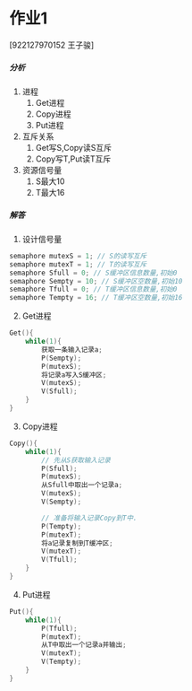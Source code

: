 # 作业1
\[922127970152 王子骏\]
##### 分析
1. 进程
    1. Get进程
    2. Copy进程
    3. Put进程
2. 互斥关系
    1. Get写S,Copy读S互斥
    2. Copy写T,Put读T互斥
3. 资源信号量
    1. S最大10
    2. T最大16
##### 解答
1. 设计信号量
```C
semaphore mutexS = 1; // S的读写互斥
semaphore mutexT = 1; // T的读写互斥
semaphore Sfull = 0; // S缓冲区信息数量,初始0
semaphore Sempty = 10; // S缓冲区空数量,初始10
semaphore Tfull = 0; // T缓冲区信息数量,初始0
semaphore Tempty = 16; // T缓冲区空数量,初始16
```
2. Get进程
```C
Get(){
    while(1){
        获取一条输入记录a;
        P(Sempty);
        P(mutexS);
        将记录a写入S缓冲区;
        V(mutexS);
        V(Sfull);
    }
}
```
3. Copy进程
```C
Copy(){
    while(1){
        // 先从S获取输入记录
        P(Sfull);
        P(mutexS);
        从Sfull中取出一个记录a;
        V(mutexS);
        V(Sempty);

        // 准备将输入记录Copy到T中.
        P(Tempty);
        P(mutexT);
        将a记录复制到T缓冲区;
        V(mutexT);
        V(Tfull);
    }
}
```
4. Put进程
```C
Put(){
    while(1){
        P(Tfull);
        P(mutexT);
        从T中取出一个记录a并输出;
        V(mutexT);
        V(Tempty);
    }
}
```
